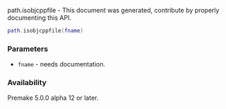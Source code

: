 path.isobjcppfile - This document was generated, contribute by properly documenting this API.

```lua
path.isobjcppfile(fname)
```

### Parameters ###

* `fname` - needs documentation.

### Availability ###

Premake 5.0.0 alpha 12 or later.

